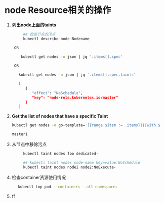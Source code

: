 # node Resource相关的操作

1. **列出node上面的taints**
   ```bash
        ## 检查节点的污点
        kubectl describe node Nodename

    OR
       
       kubectl get nodes -o json | jq '.items[].spec'

    OR

      kubectl get nodes -o json | jq '.items[].spec.taints'

      [
         {
            "effect": "NoSchedule",
            "key": "node-role.kubernetes.io/master"
         }
      ]

   ```
2. **Get the list of nodes that have a specific Taint**
   ```bash
   kubectl get nodes -o go-template='{{range $item := .items}}{{with $nodename := $item.metadata.name}}{{range $taint := $item.spec.taints}}{{if and (eq $taint.key "node-role.kubernetes.io/master") (eq $taint.effect "NoSchedule")}}{{printf "%s\n" $nodename}}{{end}}{{end}}{{end}}{{end}}'

   master1
   ```
3. 从节点中移除污点
   ```bash
        kubectl taint nodes foo dedicated-

        ## kubectl taint nodes node-name key=value:NoSchedule
        kubectl taint nodes node2 node2:NoExecute-
   ```
4. 检查container资源使用情况
```bash
      kubectl top pod --containers --all-namespaces
```
5. ff